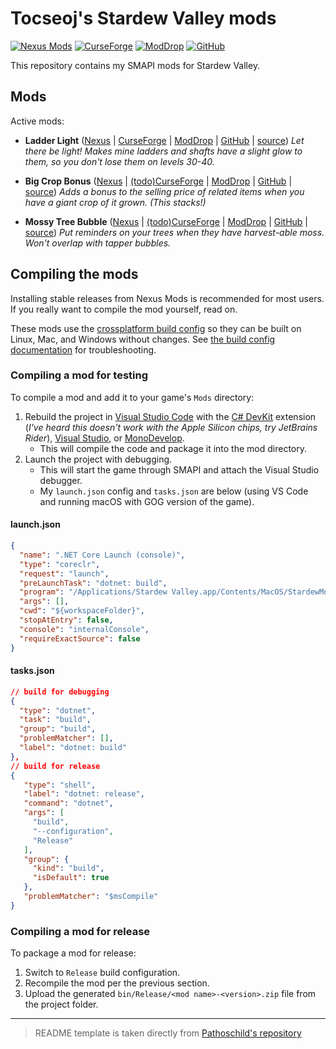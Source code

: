 ﻿# Tocseoj's Stardew Valley mods

[![Nexus Mods](https://img.shields.io/badge/Nexus-Mods-4DB7FF.svg)](https://www.nexusmods.com/users/165805258?tab=user+files)
[![CurseForge](https://img.shields.io/badge/CurseForge-Tocseoj-4DB7FF.svg)](https://www.curseforge.com/members/tocseoj/projects)
[![ModDrop](https://img.shields.io/badge/ModDrop-ModDrop-4DB7FF.svg)](https://www.moddrop.com/stardew-valley/profile/431108/mods)
[![GitHub](https://img.shields.io/badge/GitHub-Tocseoj-4DB7FF.svg)](https://github.com/Tocseoj)

This repository contains my SMAPI mods for Stardew Valley.

## Mods

Active mods:

- **Ladder Light** ([Nexus](https://www.nexusmods.com/stardewvalley/mods/22052) | [CurseForge](https://www.curseforge.com/stardewvalley/mods/ladder-light) | [ModDrop](https://www.moddrop.com/stardew-valley/mods/1549539-ladder-light) | [GitHub](https://github.com/Tocseoj/StardewValleyMods/releases?q=LadderLight&expanded=true) | [source](LadderLight))
  _Let there be light! Makes mine ladders and shafts have a slight glow to them, so you don't lose them on levels 30-40._

- **Big Crop Bonus** ([Nexus](https://www.nexusmods.com/stardewvalley/mods/22337) | [(todo)CurseForge]() | [ModDrop](https://www.moddrop.com/stardew-valley/mods/1553635-big-crop-bonus) | [GitHub](https://github.com/Tocseoj/StardewValleyMods/releases?q=BigCropBonus&expanded=true) | [source](BigCropBonus))
  _Adds a bonus to the selling price of related items when you have a giant crop of it grown. (This stacks!)_

- **Mossy Tree Bubble** ([Nexus](https://www.nexusmods.com/stardewvalley/mods/22818) | [(todo)CurseForge]() | [ModDrop](https://www.moddrop.com/stardew-valley/mods/1564905-mossy-tree-bubble) | [GitHub](https://github.com/Tocseoj/StardewValleyMods/releases?q=MossyTreeBubble&expanded=true) | [source](MossyTreeBubble))
  _Put reminders on your trees when they have harvest-able moss. Won't overlap with tapper bubbles._

## Compiling the mods

Installing stable releases from Nexus Mods is recommended for most users. If you really want to
compile the mod yourself, read on.

These mods use the [crossplatform build config](https://www.nuget.org/packages/Pathoschild.Stardew.ModBuildConfig)
so they can be built on Linux, Mac, and Windows without changes. See [the build config documentation](https://www.nuget.org/packages/Pathoschild.Stardew.ModBuildConfig)
for troubleshooting.

### Compiling a mod for testing

To compile a mod and add it to your game's `Mods` directory:

1. Rebuild the project in [Visual Studio Code](https://code.visualstudio.com/) with the [C# DevKit](https://marketplace.visualstudio.com/items?itemName=ms-dotnettools.csdevkit) extension (_I've heard this doesn't work with the Apple Silicon chips, try JetBrains Rider_), [Visual Studio](https://www.visualstudio.com/vs/community/), or [MonoDevelop](https://www.monodevelop.com/).
   - This will compile the code and package it into the mod directory.
2. Launch the project with debugging.
   - This will start the game through SMAPI and attach the Visual Studio debugger.
   - My `launch.json` config and `tasks.json` are below (using VS Code and running macOS with GOG version of the game).

#### launch.json

```json
{
  "name": ".NET Core Launch (console)",
  "type": "coreclr",
  "request": "launch",
  "preLaunchTask": "dotnet: build",
  "program": "/Applications/Stardew Valley.app/Contents/MacOS/StardewModdingAPI",
  "args": [],
  "cwd": "${workspaceFolder}",
  "stopAtEntry": false,
  "console": "internalConsole",
  "requireExactSource": false
}
```

#### tasks.json

```json
// build for debugging
{
  "type": "dotnet",
  "task": "build",
  "group": "build",
  "problemMatcher": [],
  "label": "dotnet: build"
},
// build for release
{
   "type": "shell",
   "label": "dotnet: release",
   "command": "dotnet",
   "args": [
     "build",
     "--configuration",
     "Release"
   ],
   "group": {
     "kind": "build",
     "isDefault": true
   },
   "problemMatcher": "$msCompile"
}
```

### Compiling a mod for release

To package a mod for release:

1. Switch to `Release` build configuration.
2. Recompile the mod per the previous section.
3. Upload the generated `bin/Release/<mod name>-<version>.zip` file from the project folder.

---

> README template is taken directly from [Pathoschild's repository](https://github.com/Pathoschild/StardewMods)
